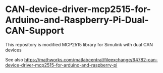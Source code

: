 # CAN-device-driver-mcp2515-for-Arduino-and-Raspberry-Pi-Dual-CAN-Support
This repository is modified MCP2515 library for Simulink with dual CAN devices

See also
https://mathworks.com/matlabcentral/fileexchange/64782-can-device-driver-mcp2515-for-arduino-and-raspberry-pi
